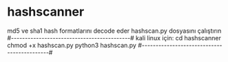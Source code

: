 # hashscanner
md5 ve sha1 hash formatlarını decode eder 
hashscan.py dosyasını çalıştırın
#-------------------------------------------#
kali linux için:
cd hashscanner
chmod +x hashscan.py
python3 hashscan.py
#--------------------------------------------#
